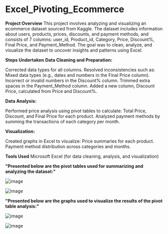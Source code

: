 # Excel_Pivoting_Ecommerce

**Project Overview**
This project involves analyzing and visualizing an ecommerce dataset sourced from Kaggle. The dataset includes information about users, products, prices, discounts, and payment methods, and consists of 7 columns: user_id, Product_id, Category, Price, Discount%, Final Price, and Payment_Method. The goal was to clean, analyze, and visualize the dataset to uncover insights and patterns using Excel.

**Steps Undertaken**
**Data Cleaning and Preparation:**

Corrected data types for all columns.
Resolved inconsistencies such as:
Mixed data types (e.g., dates and numbers in the Final Price column).
Incorrect or invalid numbers in the Discount% column.
Trimmed extra spaces in the Payment_Method column.
Added a new column, Discount Price, calculated from Price and Discount%.

**Data Analysis:**

Performed price analysis using pivot tables to calculate:
Total Price, Discount, and Final Price for each product.
Analyzed payment methods by summing the transactions of each category per month.

**Visualization:**

Created graphs in Excel to visualize:
Price summaries for each product.
Payment method distribution across categories and months.

**Tools Used**
Microsoft Excel (for data cleaning, analysis, and visualization)



**"Presented below are the pivot tables used for summarizing and analyzing the dataset:"**


![image](https://github.com/user-attachments/assets/e38d0cce-16ae-4b2a-a4e0-5e5149a5dc49)


![image](https://github.com/user-attachments/assets/5637028a-40a1-45a6-992e-ff1fe9c764e1)



**"Presented below are the graphs used to visualize the results of the pivot table analysis:"**

![image](https://github.com/user-attachments/assets/1485e359-4383-4f4a-9c94-c76f7e93bbfa)

![image](https://github.com/user-attachments/assets/9c33d248-47f4-4bfe-9926-5a3e4e82d176)





